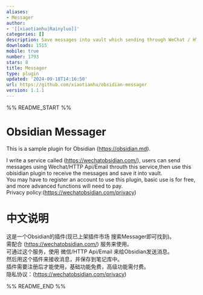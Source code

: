 ```yaml
---
aliases:
- Messager
author:
- '[[xiaotianhu|Rainyluo]]'
categories: []
description: Save messages into vault which sending through WeChat / HTTP API / Email
downloads: 1515
mobile: true
number: 1793
stars: 8
title: Messager
type: plugin
updated: '2024-09-18T14:16:50'
url: https://github.com/xiaotianhu/obsidian-messager
version: 1.1.1
---
```


%% README_START %%

# Obsidian Messager

This is a sample plugin for Obsidian (https://obsidian.md).

I write a service called (https://wechatobsidian.com/), users can send messages using Wechat/HTTP Api/Email throuth this service,then use this obisidian plugin to receive the messages and save it into vault.  
You may have to register an account to use this plugin, basic use is for free, and more advanced functions will need to pay.  
Privacy policy:(https://wechatobsidian.com/privacy)

# 中文说明   
这是一个Obsidian的插件(现已上架插件市场 搜索Messager即可找到)。  
需配合 (https://wechatobsidian.com/) 服务来使用。  
可通过这个服务，使用 微信/HTTP Api/Email 来给Obsidian发送消息。  
然后用这个插件来接收消息，并保存到笔记库中。  
插件需要注册后才能使用，基础功能免费，高级功能需付费。  
隐私协议：(https://wechatobsidian.com/privacy)


%% README_END %%